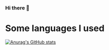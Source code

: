 ### Hi there 👋

<!--
**theanh28/theanh28** is a ✨ _special_ ✨ repository because its `README.md` (this file) appears on your GitHub profile.

Here are some ideas to get you started:

- 🔭 I’m currently working on ...
- 🌱 I’m currently learning ...
- 👯 I’m looking to collaborate on ...
- 🤔 I’m looking for help with ...
- 💬 Ask me about ...
- 📫 How to reach me: ...
- 😄 Pronouns: ...
- ⚡ Fun fact: ...
-->
# Some languages I used

[![Anurag's GitHub stats](https://github-readme-stats.vercel.app/api?username=theanh28)](https://github.com/anuraghazra/github-readme-stats)
